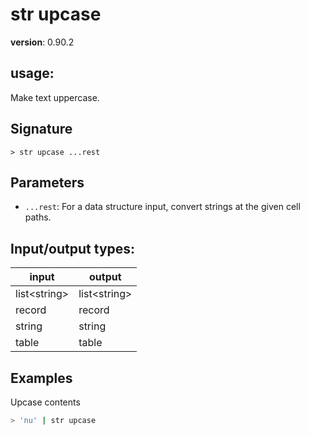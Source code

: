 # str upcase

**version**: 0.90.2

## **usage**:

Make text uppercase.

## Signature

`> str upcase ...rest`

## Parameters

- `...rest`: For a data structure input, convert strings at the given cell paths.

## Input/output types:

| input          | output         |
| -------------- | -------------- |
| list\<string\> | list\<string\> |
| record         | record         |
| string         | string         |
| table          | table          |

## Examples

Upcase contents

```bash
> 'nu' | str upcase
```
